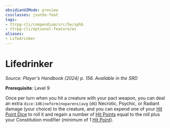```yaml
---
obsidianUIMode: preview
cssclasses: json5e-feat
tags:
- ttrpg-cli/compendium/src/5e/xphb
- ttrpg-cli/optional-feature/ei
aliases:
- Lifedrinker
---
```

# Lifedrinker
*Source: Player's Handbook (2024) p. 156. Available in the <span title='Systems Reference Document (5.2)'>SRD</span>*  

**Prerequisite**: Level 9

Once per turn when you hit a creature with your pact weapon, you can deal an extra `dice:1d6|noform|noparens|avg` (`d6`) Necrotic, Psychic, or Radiant damage (your choice) to the creature, and you can expend one of your [Hit Point Dice](/3-Mechanics/CLI/variant-rules/hit-point-dice-xphb.md) to roll it and regain a number of [Hit Points](/3-Mechanics/CLI/variant-rules/hit-points-xphb.md) equal to the roll plus your Constitution modifier (minimum of 1 [Hit Point](/3-Mechanics/CLI/variant-rules/hit-points-xphb.md)).